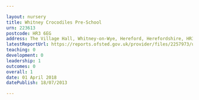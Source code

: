 ```yaml
---

layout: nursery
title: Whitney Crocodiles Pre-School
urn: 223613
postcode: HR3 6EG
address: The Village Hall, Whitney-on-Wye, Hereford, Herefordshire, HR3 6EG
latestReportUrl: https://reports.ofsted.gov.uk/provider/files/2257973/urn/223613.pdf
teaching: 0
development: 0
leadership: 1
outcomes: 0
overall: 1
date: 01 April 2018 
datePublish: 18/07/2013

---
```

